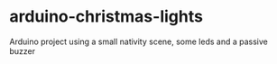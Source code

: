 # arduino-christmas-lights
Arduino project using a small nativity scene, some leds and a passive buzzer
